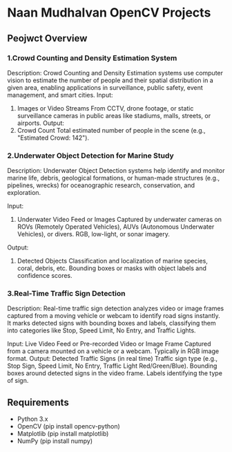 # Naan Mudhalvan OpenCV Projects

## Peojwct Overview

### 1.Crowd Counting and Density Estimation System

Description: 
     Crowd Counting and Density Estimation systems use computer vision to
estimate the number of people and their spatial distribution in a given area, 
enabling applications in surveillance, public safety, event management, and smart 
cities.
Input:
  1. Images or Video Streams 
       From CCTV, drone footage, or static surveillance cameras in public 
     areas like stadiums, malls, streets, or airports.
Output:
  1. Crowd Count 
       Total estimated number of people in the scene (e.g., "Estimated 
      Crowd: 142").

### 2.Underwater Object Detection for Marine Study

Description:
     Underwater Object Detection systems help identify and monitor marine 
life, debris, geological formations, or human-made structures (e.g., pipelines, 
wrecks) for oceanographic research, conservation, and exploration. 

Input:
  1. Underwater Video Feed or Images 
       Captured by underwater cameras on ROVs (Remotely Operated 
     Vehicles), AUVs (Autonomous Underwater Vehicles), or divers. 
     RGB, low-light, or sonar imagery.

Output:
  1. Detected Objects 
       Classification and localization of marine species, coral, debris, etc. 
       Bounding boxes or masks with object labels and confidence scores.

### 3.Real-Time Traffic Sign Detection

Description:
     Real-time traffic sign detection analyzes video or image frames captured 
     from a moving vehicle or webcam to identify road signs instantly. It marks
     detected signs with bounding boxes and labels, classifying them into categories like Stop,
     Speed Limit, No Entry, and Traffic Lights.

Input: 
     Live Video Feed or Pre-recorded Video or Image Frame 
     Captured from a camera mounted on a vehicle or a webcam. 
     Typically in RGB image format. 
Output: 
     Detected Traffic Signs (in real time) 
     Traffic sign type (e.g., Stop Sign, Speed Limit, No Entry, Traffic 
     Light Red/Green/Blue). 
     Bounding boxes around detected signs in the video frame. 
     Labels identifying the type of sign.

## Requirements
  
  - Python 3.x
  - OpenCV (pip install opencv-python)
  - Matplotlib (pip install matplotlib)
  - NumPy (pip install numpy)


     
